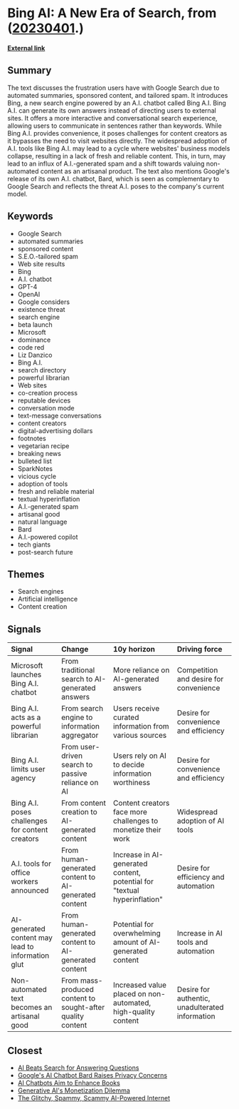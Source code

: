 # __Bing AI: A New Era of Search__, from ([20230401](https://kghosh.substack.com/p/20230401).)

__[External link](https://www.newyorker.com/culture/infinite-scroll/bing-ai-and-the-dawn-of-the-post-search-internet?utm_source=substack&utm_medium=email)__



## Summary

The text discusses the frustration users have with Google Search due to automated summaries, sponsored content, and tailored spam. It introduces Bing, a new search engine powered by an A.I. chatbot called Bing A.I. Bing A.I. can generate its own answers instead of directing users to external sites. It offers a more interactive and conversational search experience, allowing users to communicate in sentences rather than keywords. While Bing A.I. provides convenience, it poses challenges for content creators as it bypasses the need to visit websites directly. The widespread adoption of A.I. tools like Bing A.I. may lead to a cycle where websites' business models collapse, resulting in a lack of fresh and reliable content. This, in turn, may lead to an influx of A.I.-generated spam and a shift towards valuing non-automated content as an artisanal product. The text also mentions Google's release of its own A.I. chatbot, Bard, which is seen as complementary to Google Search and reflects the threat A.I. poses to the company's current model.

## Keywords

* Google Search
* automated summaries
* sponsored content
* S.E.O.-tailored spam
* Web site results
* Bing
* A.I. chatbot
* GPT-4
* OpenAI
* Google considers
* existence threat
* search engine
* beta launch
* Microsoft
* dominance
* code red
* Liz Danzico
* Bing A.I.
* search directory
* powerful librarian
* Web sites
* co-creation process
* reputable devices
* conversation mode
* text-message conversations
* content creators
* digital-advertising dollars
* footnotes
* vegetarian recipe
* breaking news
* bulleted list
* SparkNotes
* vicious cycle
* adoption of tools
* fresh and reliable material
* textual hyperinflation
* A.I.-generated spam
* artisanal good
* natural language
* Bard
* A.I.-powered copilot
* tech giants
* post-search future

## Themes

* Search engines
* Artificial intelligence
* Content creation

## Signals

| Signal                                            | Change                                                     | 10y horizon                                                              | Driving force                                   |
|:--------------------------------------------------|:-----------------------------------------------------------|:-------------------------------------------------------------------------|:------------------------------------------------|
| Microsoft launches Bing A.I. chatbot              | From traditional search to AI-generated answers            | More reliance on AI-generated answers                                    | Competition and desire for convenience          |
| Bing A.I. acts as a powerful librarian            | From search engine to information aggregator               | Users receive curated information from various sources                   | Desire for convenience and efficiency           |
| Bing A.I. limits user agency                      | From user-driven search to passive reliance on AI          | Users rely on AI to decide information worthiness                        | Desire for convenience and efficiency           |
| Bing A.I. poses challenges for content creators   | From content creation to AI-generated content              | Content creators face more challenges to monetize their work             | Widespread adoption of AI tools                 |
| A.I. tools for office workers announced           | From human-generated content to AI-generated content       | Increase in AI-generated content, potential for "textual hyperinflation" | Desire for efficiency and automation            |
| AI-generated content may lead to information glut | From human-generated content to AI-generated content       | Potential for overwhelming amount of AI-generated content                | Increase in AI tools and automation             |
| Non-automated text becomes an artisanal good      | From mass-produced content to sought-after quality content | Increased value placed on non-automated, high-quality content            | Desire for authentic, unadulterated information |

## Closest

* [AI Beats Search for Answering Questions](b109d3163c90428c0a67504bd2878adf)
* [Google's AI Chatbot Bard Raises Privacy Concerns](9962e2ca5ad5ea684e801c62fbed39d5)
* [AI Chatbots Aim to Enhance Books](52ee8c1b0291daa92b97c28225a816b6)
* [Generative AI's Monetization Dilemma](0c6842166e382f4956d21e22b38fa9c2)
* [The Glitchy, Spammy, Scammy AI-Powered Internet](b30a4282af9e53ca673438a8223d9525)